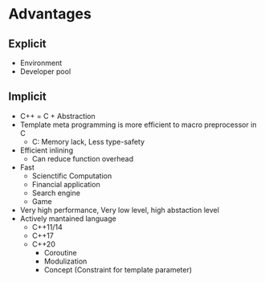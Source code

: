 # Advantages

## Explicit

* Environment
* Developer pool

## Implicit

* C++ = C + Abstraction
* Template meta programming is more efficient to macro preprocessor in C
    * C: Memory lack, Less type-safety
* Efficient inlining
    * Can reduce function overhead
* Fast
    * Scienctific Computation
    * Financial application
    * Search engine
    * Game
* Very high performance, Very low level, high abstaction level
* Actively mantained language
    * C++11/14
    * C++17
    * C++20
        * Coroutine
        * Modulization
        * Concept (Constraint for template parameter)
